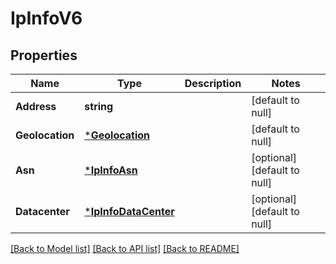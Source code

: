 # IpInfoV6

## Properties
Name | Type | Description | Notes
------------ | ------------- | ------------- | -------------
**Address** | **string** |  | [default to null]
**Geolocation** | [***Geolocation**](Geolocation.md) |  | [default to null]
**Asn** | [***IpInfoAsn**](IPInfoASN.md) |  | [optional] [default to null]
**Datacenter** | [***IpInfoDataCenter**](IPInfoDataCenter.md) |  | [optional] [default to null]

[[Back to Model list]](../README.md#documentation-for-models) [[Back to API list]](../README.md#documentation-for-api-endpoints) [[Back to README]](../README.md)

